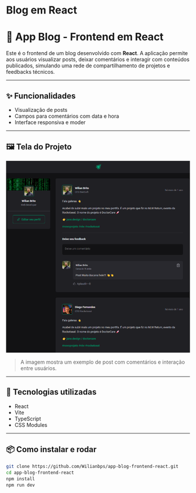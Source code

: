 # Blog em React

# 📰 App Blog - Frontend em React

Este é o frontend de um blog desenvolvido com **React**. A aplicação permite aos usuários visualizar posts, deixar comentários e interagir com conteúdos publicados, simulando uma rede de compartilhamento de projetos e feedbacks técnicos.

---

## ✨ Funcionalidades

- Visualização de posts
- Campos para comentários com data e hora
- Interface responsiva e moder

---

## 🖼️ Tela do Projeto

![App Blog - React](./assets/blog-preview.png)

> A imagem mostra um exemplo de post com comentários e interação entre usuários.

---

## 🚀 Tecnologias utilizadas

- React
- Vite
- TypeScript
- CSS Modules

---

## 📦 Como instalar e rodar

```bash
git clone https://github.com/Wilianbps/app-blog-frontend-react.git
cd app-blog-frontend-react
npm install
npm run dev
